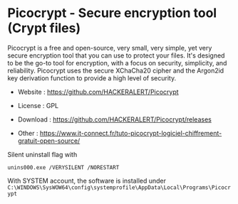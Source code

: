 # Picocrypt - Secure encryption tool (Crypt files)

Picocrypt is a free and open-source, very small, very simple, yet very secure encryption tool that you can use to protect your files.
It's designed to be the go-to tool for encryption, with a focus on security, simplicity, and reliability.
Picocrypt uses the secure XChaCha20 cipher and the Argon2id key derivation function to provide a high level of security. 

* Website : https://github.com/HACKERALERT/Picocrypt
* License : GPL

* Download : https://github.com/HACKERALERT/Picocrypt/releases

* Other : https://www.it-connect.fr/tuto-picocrypt-logiciel-chiffrement-gratuit-open-source/

Silent uninstall flag with
```
unins000.exe /VERYSILENT /NORESTART
```

With SYSTEM account, the software is installed under `C:\WINDOWS\SysWOW64\config\systemprofile\AppData\Local\Programs\Picocrypt`
